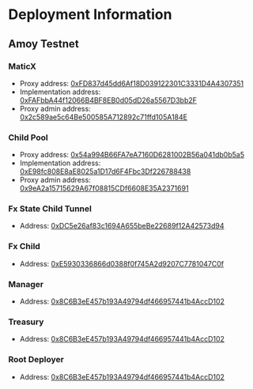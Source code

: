 # Deployment Information

## Amoy Testnet

### MaticX

-   Proxy address: [0xFD837d45dd6Af18D039122301C3331D4A4307351](https://amoy.polygonscan.com/address/0xFD837d45dd6Af18D039122301C3331D4A4307351)
-   Implementation address: [0xFAFbbA44f12066B4BF8EB0d05dD26a5567D3bb2F](https://amoy.polygonscan.com/address/0xFAFbbA44f12066B4BF8EB0d05dD26a5567D3bb2F)
-   Proxy admin address: [0x2c589ae5c64Be500585A712892c71ffd105A184E](https://amoy.polygonscan.com/address/0x2c589ae5c64Be500585A712892c71ffd105A184E)

### Child Pool

-   Proxy address: [0x54a994B66FA7eA7160D6281002B56a041db0b5a5](https://amoy.polygonscan.com/address/0x54a994B66FA7eA7160D6281002B56a041db0b5a5)
-   Implementation address: [0xE98fc808E8aE8025a1D17d6F4Fbc3Df226788438](https://amoy.polygonscan.com/address/0xE98fc808E8aE8025a1D17d6F4Fbc3Df226788438)
-   Proxy admin address: [0x9eA2a15715629A67f08815CDf6608E35A2371691](https://amoy.polygonscan.com/address/0x9eA2a15715629A67f08815CDf6608E35A2371691)

### Fx State Child Tunnel

-   Address: [0xDC5e26af83c1694A655beBe22689f12A42573d94](https://amoy.polygonscan.com/address/0xDC5e26af83c1694A655beBe22689f12A42573d94)

### Fx Child

-   Address: [0xE5930336866d0388f0f745A2d9207C7781047C0f](https://amoy.polygonscan.com/address/0xE5930336866d0388f0f745A2d9207C7781047C0f)

### Manager

-   Address: [0x8C6B3eE457b193A49794df466957441b4AccD102](https://amoy.polygonscan.com/address/0x8C6B3eE457b193A49794df466957441b4AccD102)

### Treasury

-   Address: [0x8C6B3eE457b193A49794df466957441b4AccD102](https://amoy.polygonscan.com/address/0x8C6B3eE457b193A49794df466957441b4AccD102)

### Root Deployer

-   Address: [0x8C6B3eE457b193A49794df466957441b4AccD102](https://amoy.polygonscan.com/address/0x8C6B3eE457b193A49794df466957441b4AccD102)
